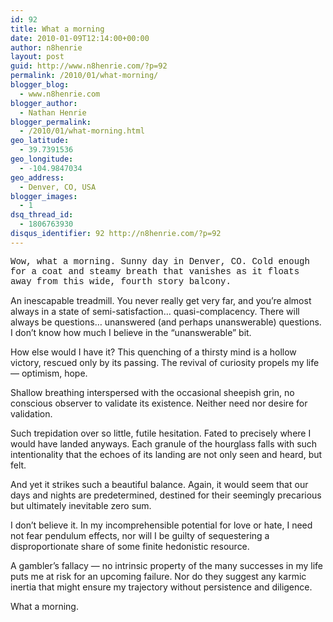 ```yaml
---
id: 92
title: What a morning
date: 2010-01-09T12:14:00+00:00
author: n8henrie
layout: post
guid: http://www.n8henrie.com/?p=92
permalink: /2010/01/what-morning/
blogger_blog:
  - www.n8henrie.com
blogger_author:
  - Nathan Henrie
blogger_permalink:
  - /2010/01/what-morning.html
geo_latitude:
  - 39.7391536
geo_longitude:
  - -104.9847034
geo_address:
  - Denver, CO, USA
blogger_images:
  - 1
dsq_thread_id:
  - 1806763930
disqus_identifier: 92 http://n8henrie.com/?p=92
---
```

<span style="font-family: 'Courier New', Courier, monospace;">Wow, what a morning. Sunny day in Denver, CO. Cold enough for a coat and steamy breath that vanishes as it floats away from this wide, fourth story balcony.</p> 

<p>
  An inescapable treadmill. You never really get very far, and you’re almost always in a state of semi-satisfaction… quasi-complacency. There will always be questions… unanswered (and perhaps unanswerable) questions. I don’t know how much I believe in the “unanswerable” bit.
</p>

<p>
  How else would I have it? This quenching of a thirsty mind is a hollow victory, rescued only by its passing. The revival of curiosity propels my life — optimism, hope.
</p>

<p>
  Shallow breathing interspersed with the occasional sheepish grin, no conscious observer to validate its existence. Neither need nor desire for validation.
</p>

<p>
  Such trepidation over so little, futile hesitation. Fated to precisely where I would have landed anyways. Each granule of the hourglass falls with such intentionality that the echoes of its landing are not only seen and heard, but felt.
</p>

<p>
  And yet it strikes such a beautiful balance. Again, it would seem that our days and nights are predetermined, destined for their seemingly precarious but ultimately inevitable zero sum.
</p>

<p>
  I don’t believe it. In my incomprehensible potential for love or hate, I need not fear pendulum effects, nor will I be guilty of sequestering a disproportionate share of some finite hedonistic resource.
</p>

<p>
  A gambler’s fallacy — no intrinsic property of the many successes in my life puts me at risk for an upcoming failure. Nor do they suggest any karmic inertia that might ensure my trajectory without persistence and diligence.
</p>

<p>
  What a morning.</span> 
  
  <div>
  </div>